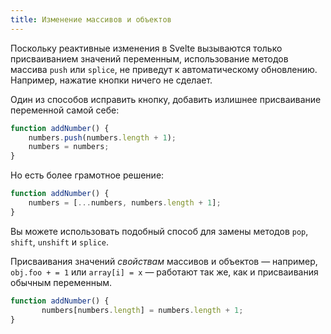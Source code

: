 ```yaml
---
title: Изменение массивов и объектов
---
```


Поскольку реактивные изменения в Svelte вызываются только присваиванием значений переменным, использование методов массива `push` или `splice`, не приведут к автоматическому обновлению. Например, нажатие кнопки ничего не сделает.

Один из способов исправить кнопку, добавить излишнее присваивание переменной самой себе:

```js
function addNumber() {
	numbers.push(numbers.length + 1);
	numbers = numbers;
}
```

Но есть более грамотное решение:

```js
function addNumber() {
	numbers = [...numbers, numbers.length + 1];
}
```

Вы можете использовать подобный способ для замены методов `pop`, `shift`, `unshift` и `splice`.

Присваивания значений *свойствам* массивов и объектов — например, `obj.foo + = 1` или `array[i] = x` — работают так же, как и присваивания обычным переменным.

 ```js
 function addNumber() {
		numbers[numbers.length] = numbers.length + 1;
 }
 ```